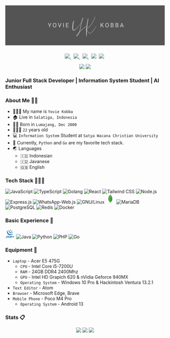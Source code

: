 # [![yopzman's header](./images/yopzman-banner.jpg)](https://yopzman.my.id/)

<p align=center>
  <a href="https://facebook.com/ngab.yopman">
    <img height="28" src="https://upload.wikimedia.org/wikipedia/commons/5/51/Facebook_f_logo_%282019%29.svg" />
  </a>&nbsp;
  <a href="http://discordapp.com/users/349874541784334337">
    <img height="28" src="https://www.svgrepo.com/show/353655/discord-icon.svg">
  </a>&nbsp;
    <a href="https://twitter.com/KobbaYovie">
    <img height="28" src="https://upload.wikimedia.org/wikipedia/commons/5/53/X_logo_2023_original.svg">
  </a>&nbsp;
  <a href="https://www.linkedin.com/in/adithyakobba/"><img height="28" src="https://upload.wikimedia.org/wikipedia/commons/8/81/LinkedIn_icon.svg"></a>&nbsp;
  <a href="https://instagram.com/adithyakobba_"><img height="28" src="https://upload.wikimedia.org/wikipedia/commons/e/e7/Instagram_logo_2016.svg"></a>&nbsp;
  <!-- <a href="https://pddikti.kemdikbud.go.id/data_mahasiswa/QjM3QzgxNUEtNDBGRi00MTRBLThFMjAtOEQxNDk4M0FCRDdG"><img height="28" src="https://i.postimg.cc/YSB2c3DG/1619598282440.png"></a> -->
</p>
<p align="center">
  <img src="https://visitor-badge.laobi.icu/badge?page_id=yopzman.yopzman" />
  <a href="https://github.com/yopzman"><img src="https://img.shields.io/github/followers/tfkhdyt?label=yopzman&style=social"/></a>
</p>

### Junior Full Stack Developer | Information System Student | AI Enthusiast

### About Me 👨🏻

- 👨🏻‍💼 My name is `Yovie Kobba`
- 🏠 Live in `Salatiga, Indonesia`
- 👶🏻 Born in `Lumajang, Dec 2000`
- 🧍🏻‍♂️ `22` years old
- 💻 `Information System` Student at `Satya Wacana Christian University`
- 🌟 Currently, `Python` and `Go` are my favorite tech stack.
- 🌏 Languages
  - 🇮🇩 Indonesian
  - 🇮🇩 Javanese
  - 🇬🇧 English

### Tech Stack 👨🏻‍💻

<span>
  <img src="https://upload.wikimedia.org/wikipedia/commons/9/99/Unofficial_JavaScript_logo_2.svg" height="30" title="JavaScript" />
  <img src="https://upload.wikimedia.org/wikipedia/commons/4/4c/Typescript_logo_2020.svg" height="30" title="TypeScript" />
  <img src="https://cdn.worldvectorlogo.com/logos/go-logo-1.svg" height="30" title="Golang" />
  <img src="https://www.vectorlogo.zone/logos/reactjs/reactjs-icon.svg" height="30" title="React" />
  <img src="https://upload.wikimedia.org/wikipedia/commons/d/d5/Tailwind_CSS_Logo.svg" height="30" title="Tailwind CSS" />
  <img src="https://www.vectorlogo.zone/logos/nodejs/nodejs-icon.svg" height="30" title="Node.js" />
  <img src="https://expressjs.com/images/favicon.png" height="30" title="Express.js" />
  <img src="https://wwebjs.dev/logo.png" height="30" title="WhatsApp-Web.js" />
  <img src="https://cdn.freebiesupply.com/logos/large/2x/linux-tux-1-logo-png-transparent.png" height="30" title="GNU/Linux" />
  <img src="images/icons/mongo.svg" height="30" title="MongoDB" />
  <img src="https://www.silicon.de/wp-content/uploads/2014/12/MariaDB-reflex-blue-seal-blue-lettering-below-600px.png" height="30" title="MariaDB" />
  <img src="https://www.vectorlogo.zone/logos/postgresql/postgresql-icon.svg" height="30" title="PostgreSQL" />
  <img src="https://www.svgrepo.com/show/303460/redis-logo.svg" height="30" title="Redis" />
  <img src="https://www.svgrepo.com/show/353659/docker-icon.svg" height="30" title="Docker" />
</span>

### Basic Experience 📖

<span>
  <img src="images/icons/jquery.svg" height="30" title="jQuery" />
  <img src="https://raw.githubusercontent.com/tfkhdyt/web-portfolio/main/public/icons/java.svg" height="30" title="Java" />
  <img src="https://upload.wikimedia.org/wikipedia/commons/c/c3/Python-logo-notext.svg" height="30" title="Python" />
  <img src="https://upload.wikimedia.org/wikipedia/commons/2/27/PHP-logo.svg" height="30" title="PHP" />
  <img src="https://www.svgrepo.com/show/353795/go.svg" height="30" title="Go" />
</span>

### Equipment 🧰

- `Laptop` - Acer E5 475G
  - `CPU` - Intel Core i5-7200U
  - `RAM` - 24GB DDR4 2400Mhz
  - `GPU` - Intel HD Grapich 620 & nVidia Geforce 940MX
  - `Operating System` - Windows 10 Pro & Hackintosh Ventura 13.2.1
- `Text Editor` - Atom
- `Browser` - Microsoft Edge, Brave
- `Mobile Phone` - Poco M4 Pro
  - `Operating System` - Android 13

### Stats 📋

<p align="center">
  <img src="https://github-readme-stats-git-masterrstaa-rickstaa.vercel.app/api?username=yopzman&show_icons=true&include_all_commits=true&count_private=true&theme=tokyonight" />
  <img src="https://github-readme-streak-stats.herokuapp.com/?user=yopzman&count_private=true&theme=tokyonight" />
  <img src="https://github-readme-stats-git-masterrstaa-rickstaa.vercel.app/api/top-langs/?username=yopzman&langs_count=10&theme=tokyonight&layout=compact&hide=css,scss,less,html,hack" />
</p>

